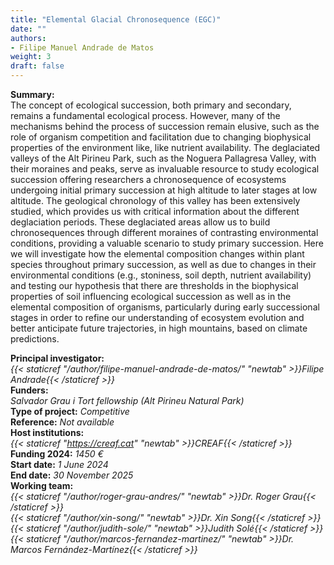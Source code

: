```yaml
---
title: "Elemental Glacial Chronosequence (EGC)"
date: ""
authors:
- Filipe Manuel Andrade de Matos
weight: 3
draft: false
---
```


**Summary:**<br />
 The concept of ecological succession, both primary and secondary, remains a fundamental ecological process. However, many of the mechanisms behind the process of succession remain elusive, such as the role of organism competition and facilitation due to changing biophysical properties of the environment like, like nutrient availability. The deglaciated valleys of the Alt Pirineu Park, such as the Noguera Pallagresa Valley, with their moraines and peaks, serve as invaluable resource to study ecological succession offering researchers a chronosequence of ecosystems undergoing initial primary succession at high altitude to later stages at low altitude. The geological chronology of this valley has been extensively studied, which provides us with critical information about the different deglaciation periods. These deglaciated areas allow us to build chronosequences through different moraines of contrasting environmental conditions, providing a valuable scenario to study primary succession. Here we will investigate how the elemental composition changes within plant species throughout primary succession, as well as due to changes in their environmental conditions (e.g., stoniness, soil depth, nutrient availability) and testing our hypothesis that there are thresholds in the biophysical properties of soil influencing ecological succession as well as in the elemental composition of organisms, particularly during early successional stages in order to  refine our understanding of ecosystem evolution and better anticipate future trajectories, in high mountains, based on climate predictions.<br />


**Principal investigator:**<br />
*{{< staticref "/author/filipe-manuel-andrade-de-matos/" "newtab" >}}Filipe Andrade{{< /staticref >}}*<br />
**Funders:** <br />
*Salvador Grau i Tort fellowship (Alt Pirineu Natural Park)*<br />
**Type of project:** *Competitive*<br />
**Reference:** *Not available* <br />
**Host institutions:** <br />
*{{< staticref "https://creaf.cat" "newtab" >}}CREAF{{< /staticref >}}*<br />
**Funding 2024:** *1450 €*<br />
**Start date:** *1 June 2024*<br />
**End date:** *30 November 2025*<br />
**Working team:**<br />
*{{< staticref "/author/roger-grau-andres/" "newtab" >}}Dr. Roger Grau{{< /staticref >}}*<br />
*{{< staticref "/author/xin-song/" "newtab" >}}Dr. Xin Song{{< /staticref >}}*<br />
*{{< staticref "/author/judith-sole/" "newtab" >}}Judith Solé{{< /staticref >}}*<br />
*{{< staticref "/author/marcos-fernandez-martinez/" "newtab" >}}Dr. Marcos Fernández-Martínez{{< /staticref >}}*<br />